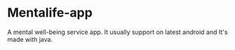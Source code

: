 # Mentalife-app
A mental well-being service app. It usually support on latest android and It's made with java.
